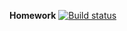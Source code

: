 **Homework** [![Build status](https://ci.appveyor.com/api/projects/status/2it6auuj4yi5xad8?svg=true)](https://ci.appveyor.com/project/mkbarbara/homework2-1-gradle)
